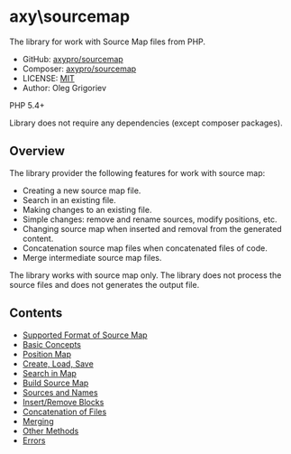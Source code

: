 # axy\sourcemap

The library for work with Source Map files from PHP.

* GitHub: [axypro/sourcemap](https://github.com/axypro/sourcemap)
* Composer: [axypro/sourcemap](https://packagist.org/packages/axy/sourcemap)
* LICENSE: [MIT](LICENSE)
* Author: Oleg Grigoriev

PHP 5.4+

Library does not require any dependencies (except composer packages).

## Overview

The library provider the following features for work with source map:

* Creating a new source map file.
* Search in an existing file.
* Making changes to an existing file.
* Simple changes: remove and rename sources, modify positions, etc.
* Changing source map when inserted and removal from the generated content.
* Concatenation source map files when concatenated files of code.
* Merge intermediate source map files.

The library works with source map only.
The library does not process the source files and does not generates the output file.

## Contents

* [Supported Format of Source Map](doc/format.md)
* [Basic Concepts](doc/concepts.md)
* [Position Map](doc/PosMap.md)
* [Create, Load, Save](doc/common.md)
* [Search in Map](doc/search.md)
* [Build Source Map](doc/build.md)
* [Sources and Names](doc/sources.md)
* [Insert/Remove Blocks](doc/blocks.md)
* [Concatenation of Files](doc/concat.md)
* [Merging](doc/merge.md)
* [Other Methods](doc/other.md)
* [Errors](doc/errors.md)
